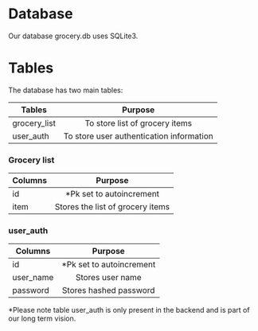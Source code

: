 # Database 

Our database grocery.db uses SQLite3. 

# Tables 

The database has two main tables:

| Tables        | Purpose       |
| ------------- |:-------------:| 
| grocery_list  | To store list of grocery items | 
|  user_auth    | To store user authentication information      |  

### Grocery list 

| Columns       | Purpose       |
| ------------- |:-------------:| 
| id  | *Pk set to autoincrement  | 
| item      | Stores the list of grocery items     | 

### user_auth 

| Columns       | Purpose       |
| ------------- |:-------------:| 
| id  | *Pk set to autoincrement  | 
| user_name      | Stores user name     |
| password      | Stores hashed password    |

*Please note table user_auth is only present in the backend and is part of our long term vision. 



